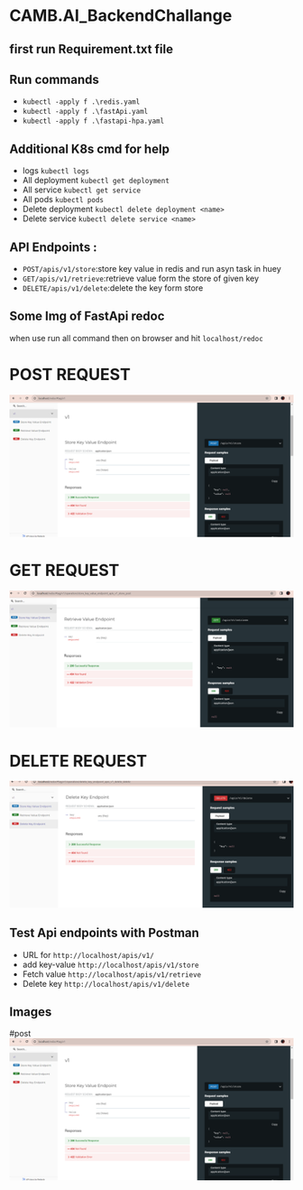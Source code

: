 # CAMB.AI_BackendChallange

## first run Requirement.txt file 

## Run commands

- `kubectl -apply f .\redis.yaml`
- `kubectl -apply f .\fastApi.yaml`
- `kubectl -apply f .\fastapi-hpa.yaml`

## Additional K8s cmd for help
 - logs `kubectl logs`
 - All deployment `kubectl get deployment`
 - All service `kubectl get service`
 - All pods `kubectl pods`
 - Delete deployment `kubectl delete deployment <name>`
 - Delete service `kubectl delete service <name>`

## API Endpoints :

- `POST/apis/v1/store`:store key value in redis and run asyn task in huey
- `GET/apis/v1/retrieve`:retrieve value form the store of given key
- `DELETE/apis/v1/delete`:delete the key form store

## Some Img of FastApi redoc
when use  run all command then on browser and hit `localhost/redoc`

# POST REQUEST
![Alt text](Screenshot%20(11).png)

# GET REQUEST
![Alt text](Screenshot%202024-03-06%20031010.png)

# DELETE REQUEST
![Alt text](Screenshot%202024-03-06%20031107.png)


## Test Api endpoints with Postman
- URL for `http://localhost/apis/v1/ `
- add key-value `http://localhost/apis/v1/store`
- Fetch value `http://localhost/apis/v1/retrieve`
- Delete key `http://localhost/apis/v1/delete` 

## Images
#post
![Alt text](Screenshot%20(11).png)
